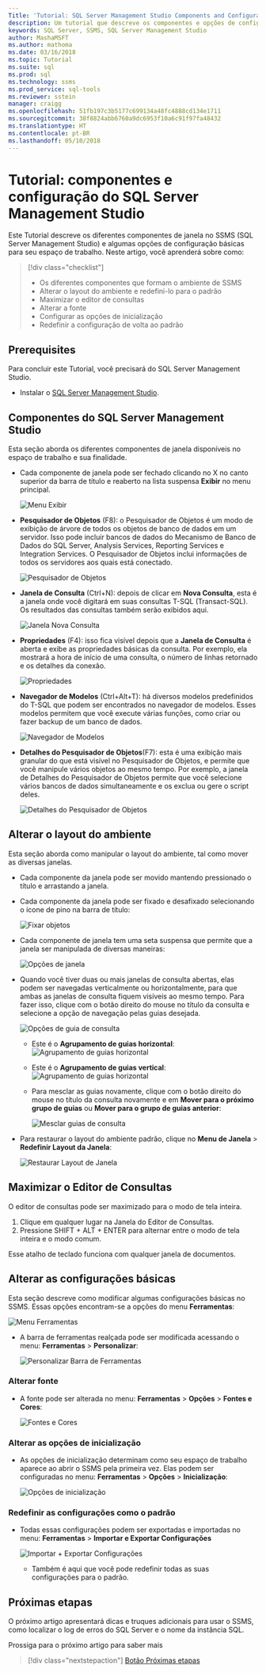 ```yaml
---
Title: 'Tutorial: SQL Server Management Studio Components and Configuration'
description: Um tutorial que descreve os componentes e opções de configuração básicas para seu ambiente do SQL Server Management Studio.
keywords: SQL Server, SSMS, SQL Server Management Studio
author: MashaMSFT
ms.author: mathoma
ms.date: 03/16/2018
ms.topic: Tutorial
ms.suite: sql
ms.prod: sql
ms.technology: ssms
ms.prod_service: sql-tools
ms.reviewer: sstein
manager: craigg
ms.openlocfilehash: 51fb197c3b5177c699134a48fc4888cd134e1711
ms.sourcegitcommit: 38f8824abb6760a9dc6953f10a6c91f97fa48432
ms.translationtype: HT
ms.contentlocale: pt-BR
ms.lasthandoff: 05/10/2018
---
```

# <a name="tutorial-sql-server-management-studio-components-and-configuration"></a>Tutorial: componentes e configuração do SQL Server Management Studio
Este Tutorial descreve os diferentes componentes de janela no SSMS (SQL Server Management Studio) e algumas opções de configuração básicas para seu espaço de trabalho. Neste artigo, você aprenderá sobre como: 

> [!div class="checklist"]
> * Os diferentes componentes que formam o ambiente de SSMS
> * Alterar o layout do ambiente e redefini-lo para o padrão
> * Maximizar o editor de consultas
> * Alterar a fonte 
> * Configurar as opções de inicialização 
> * Redefinir a configuração de volta ao padrão 

## <a name="prerequisites"></a>Prerequisites
Para concluir este Tutorial, você precisará do SQL Server Management Studio.  

- Instalar o [SQL Server Management Studio](https://docs.microsoft.com/sql/ssms/download-sql-server-management-studio-ssms).

## <a name="sql-server-management-studio-components"></a>Componentes do SQL Server Management Studio
Esta seção aborda os diferentes componentes de janela disponíveis no espaço de trabalho e sua finalidade. 

- Cada componente de janela pode ser fechado clicando no X no canto superior da barra de título e reaberto na lista suspensa **Exibir** no menu principal. 

    ![Menu Exibir](media/ssms-configuration/viewmenu.png)

- **Pesquisador de Objetos** (F8): o Pesquisador de Objetos é um modo de exibição de árvore de todos os objetos de banco de dados em um servidor. Isso pode incluir bancos de dados do Mecanismo de Banco de Dados do SQL Server, Analysis Services, Reporting Services e Integration Services. O Pesquisador de Objetos inclui informações de todos os servidores aos quais está conectado. 
    
    ![Pesquisador de Objetos](media/ssms-configuration/objectexplorer.png)
- **Janela de Consulta** (Ctrl+N): depois de clicar em **Nova Consulta**, esta é a janela onde você digitará em suas consultas T-SQL (Transact-SQL). Os resultados das consultas também serão exibidos aqui.
    
    ![Janela Nova Consulta](media/ssms-configuration/newquery.png)

- **Propriedades** (F4): isso fica visível depois que a **Janela de Consulta** é aberta e exibe as propriedades básicas da consulta. Por exemplo, ela mostrará a hora de início de uma consulta, o número de linhas retornado e os detalhes da conexão.  

    ![Propriedades](media/ssms-configuration/properties.png)

- **Navegador de Modelos** (Ctrl+Alt+T): há diversos modelos predefinidos do T-SQL que podem ser encontrados no navegador de modelos. Esses modelos permitem que você execute várias funções, como criar ou fazer backup de um banco de dados. 

    ![Navegador de Modelos](media/ssms-configuration/templates.png)

- **Detalhes do Pesquisador de Objetos**(F7): esta é uma exibição mais granular do que está visível no Pesquisador de Objetos, e permite que você manipule vários objetos ao mesmo tempo. Por exemplo, a janela de Detalhes do Pesquisador de Objetos permite que você selecione vários bancos de dados simultaneamente e os exclua ou gere o script deles. 

    ![Detalhes do Pesquisador de Objetos](media/ssms-configuration/objectexplorerdetails.PNG) 
 

    

## <a name="change-the-environmental-layout"></a>Alterar o layout do ambiente 
Esta seção aborda como manipular o layout do ambiente, tal como mover as diversas janelas. 

-  Cada componente da janela pode ser movido mantendo pressionado o título e arrastando a janela. 
- Cada componente da janela pode ser fixado e desafixado selecionando o ícone de pino na barra de título:
    
    ![Fixar objetos](media/ssms-configuration/pushpin.png)

- Cada componente de janela tem uma seta suspensa que permite que a janela ser manipulada de diversas maneiras: 

    ![Opções de janela](media/ssms-configuration/windowoptions.png)

- Quando você tiver duas ou mais janelas de consulta abertas, elas podem ser navegadas verticalmente ou horizontalmente, para que ambas as janelas de consulta fiquem visíveis ao mesmo tempo. Para fazer isso, clique com o botão direito do mouse no título da consulta e selecione a opção de navegação pelas guias desejada. 
 
    ![Opções de guia de consulta](media/ssms-configuration/querytabbedoptions.png)

    - Este é o **Agrupamento de guias horizontal**: ![Agrupamento de guias horizontal](media/ssms-configuration/horizontaltab.png)     
    
    - Este é o **Agrupamento de guias vertical**:  
        ![Agrupamento de guias horizontal](media/ssms-configuration/verticaltabgroup.png)
        

    - Para mesclar as guias novamente, clique com o botão direito do mouse no título da consulta novamente e em **Mover para o próximo grupo de guias** ou **Mover para o grupo de guias anterior**:
    
        ![Mesclar guias de consulta](media/ssms-configuration/mergetabgroups.png)

- Para restaurar o layout do ambiente padrão, clique no **Menu de Janela** > **Redefinir Layout da Janela**:
 
    ![Restaurar Layout de Janela](media/ssms-configuration/resetwindowlayout.png)
    
## <a name="maximize-query-editor"></a>Maximizar o Editor de Consultas
O editor de consultas pode ser maximizado para o modo de tela inteira.

1. Clique em qualquer lugar na Janela do Editor de Consultas.
2. Pressione SHIFT + ALT + ENTER para alternar entre o modo de tela inteira e o modo comum. 

Esse atalho de teclado funciona com qualquer janela de documentos. 



## <a name="change-basic-settings"></a>Alterar as configurações básicas
Esta seção descreve como modificar algumas configurações básicas no SSMS. Essas opções encontram-se a opções do menu **Ferramentas**:

  ![Menu Ferramentas](media/ssms-configuration/tools.png)


- A barra de ferramentas realçada pode ser modificada acessando o menu: **Ferramentas** > **Personalizar**:

    ![Personalizar Barra de Ferramentas](media/ssms-configuration/toolbar.png)

### <a name="change-the-font"></a>Alterar fonte
- A fonte pode ser alterada no menu: **Ferramentas** > **Opções** > **Fontes e Cores**:

     ![Fontes e Cores](media/ssms-configuration/fontsandcolors.png)

### <a name="change-the-startup-options"></a>Alterar as opções de inicialização
- As opções de inicialização determinam como seu espaço de trabalho aparece ao abrir o SSMS pela primeira vez. Elas podem ser configuradas no menu: **Ferramentas** > **Opções** > **Inicialização**:
 
    ![Opções de inicialização](media/ssms-configuration/startup.png)

### <a name="reset-settings-to-default"></a>Redefinir as configurações como o padrão
- Todas essas configurações podem ser exportadas e importadas no menu: **Ferramentas** > **Importar e Exportar Configurações** 

    ![Importar + Exportar Configurações](media/ssms-configuration/settings.png)
    - Também é aqui que você pode redefinir todas as suas configurações para o padrão. 


## <a name="next-steps"></a>Próximas etapas
O próximo artigo apresentará dicas e truques adicionais para usar o SSMS, como localizar o log de erros do SQL Server e o nome da instância SQL. 

Prossiga para o próximo artigo para saber mais
> [!div class="nextstepaction"]
> [Botão Próximas etapas](ssms-tricks.md)
 
 




